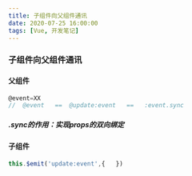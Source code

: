 ```yaml
---
title: 子组件向父组件通讯
date: 2020-07-25 16:00:00
tags: [Vue, 开发笔记]
---
```


### 子组件向父组件通讯

#### 父组件

```js
@event=XX
//  @event   ==  @update:event   ==   :event.sync
```

##### .sync的作用：实现props的双向绑定





#### 子组件

```js
this.$emit('update:event',{   })
```



